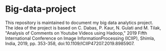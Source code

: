 # Big-data-project
This repository is maintained to document my big data analytics project.
The idea of the project is based on C. Dabas, P. Kaur, N. Gulati and M. Tilak, "Analysis of Comments on Youtube Videos using Hadoop," 2019 Fifth International Conference on Image InformationProcessing (ICIIP), Shimla, India, 2019, pp. 353-358, doi:10.1109/ICIIP47207.2019.8985907.
